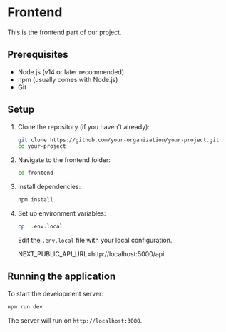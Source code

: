 # Frontend

This is the frontend part of our project.

## Prerequisites

- Node.js (v14 or later recommended)
- npm (usually comes with Node.js)
- Git

## Setup

1. Clone the repository (if you haven't already):
   ```bash
   git clone https://github.com/your-organization/your-project.git
   cd your-project
   ```

2. Navigate to the frontend folder:
   ```bash
   cd frontend
   ```

3. Install dependencies:
   ```bash
   npm install
   ```

4. Set up environment variables:
   ```bash
   cp  .env.local
   ```
   Edit the `.env.local` file with your local configuration.

   NEXT_PUBLIC_API_URL=http://localhost:5000/api


## Running the application

To start the development server:
```bash
npm run dev
```

The server will run on `http://localhost:3000`.
```bash